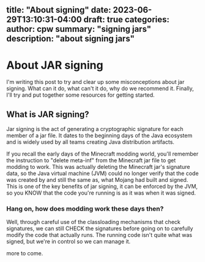 title: "About signing"
date: 2023-06-29T13:10:31-04:00
draft: true
categories:
author: cpw
summary: "signing jars"
description: "about signing jars"
---
# About JAR signing 
I'm writing this post to try and clear up some misconceptions about jar signing. What can it do, what can't it do, why do we recommend it. Finally, I'll try and put together some resources for getting started. 

## What is JAR signing?
Jar signing is the act of generating a cryptographic signature for each member of a jar file. It dates to the beginning days of the Java ecosystem and is widely used by all teams creating Java distribution artifacts. 

If you recall the early days of the Minecraft modding world, you'll remember the instruction to "delete meta-inf" from the Minecraft jar file to get modding to work. This was actually deleting the Minecraft jar's signature data, so the Java virtual machine (JVM) could no longer verify that the code was created by and still the same as, what Mojang had built and signed. This is one of the key benefits of jar signing, it can be enforced by the JVM, so you KNOW that the code you're running is as it was when it was signed.

### Hang on, how does modding work these days then?
Well,  through careful use of the classloading mechanisms that check signatures, we can still CHECK the signatures before going on to carefully modify the code that actually runs. The running code isn't quite what was signed, but we're in control so we can manage it.


more to come.
